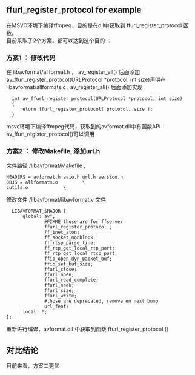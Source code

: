 ## ffurl_register_protocol for example

在MSVC环境下编译ffmpeg，目的是在dll中获取到 ffurl_register_protocol 函数。    
   目前采取了2个方案，都可以达到这个目的 ：    
### 方案1 ： 修改代码 
在 libavformat/allformat.h ， av_register_all() 后面添加 av_ffurl_register_protocol(URLProtocol *protocol, int size)声明在 libavformat/allformats.c , av_register_all() 后面添加实现        
   
      int av_ffurl_register_protocol(URLProtocol *protocol, int size)   
      {   
         return ffurl_register_protocol( protocol, size );    
      }
    
  msvc环境下编译ffmpeg代码，获取到的avformat.dll中有函数API   av_ffurl_register_protocol()可以调用

### 方案2 ：  修改Makefile, 添加url.h  

   文件路径 /libavformat/Makefile  ,     
   ```  
   HEADERS = avformat.h avio.h url.h version.h    
   OBJS = allformats.o         \     
   cutils.o             \   
   
  ```
  修改文件     /libavformat/libavformat.v 文件    
  ```
    LIBAVFORMAT_$MAJOR {   
        global: av*;   
                #FIXME those are for ffserver   
                ffurl_register_protocol ;   
                ff_inet_aton;   
                ff_socket_nonblock;   
                ff_rtsp_parse_line;   
                ff_rtp_get_local_rtp_port;   
                ff_rtp_get_local_rtcp_port;   
                ffio_open_dyn_packet_buf;   
                ffio_set_buf_size;   
                ffurl_close;   
                ffurl_open;   
                ffurl_read_complete;   
                ffurl_seek;   
                ffurl_size;   
                ffurl_write;   
                #those are deprecated, remove on next bump   
                url_feof;   
        local: *;   
};   
```

重新进行编译，avformat.dll 中获取到函数 ffurl_register_protocol ()

## 对比结论
目前来看，方案二更优
